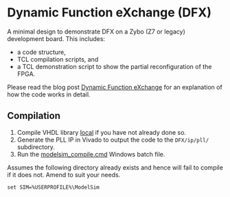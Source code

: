 # Dynamic Function eXchange (DFX)

A minimal design to demonstrate DFX on a Zybo (Z7 or legacy) development board. This includes:
* a code structure,
* TCL compilation scripts, and 
* a TCL demonstration script to show the partial reconfiguration of the FPGA.

Please read the blog post [Dynamic Function eXchange](https://blog.abbey1.org.uk/index.php/technology/dynamic-function-exchange) for an explanation of how the code works in detail.

## Compilation

1. Compile VHDL library [local](../Local) if you have not already done so.
2. Generate the PLL IP in Vivado to output the code to the `DFX/ip/pll/` subdirectory.
3. Run the [modelsim_compile.cmd](modelsim_compile.cmd) Windows batch file.

Assumes the following directory already exists and hence will fail to compile if it does not. Amend to suit your needs.

```batch
set SIM=%USERPROFILE%\ModelSim
```
